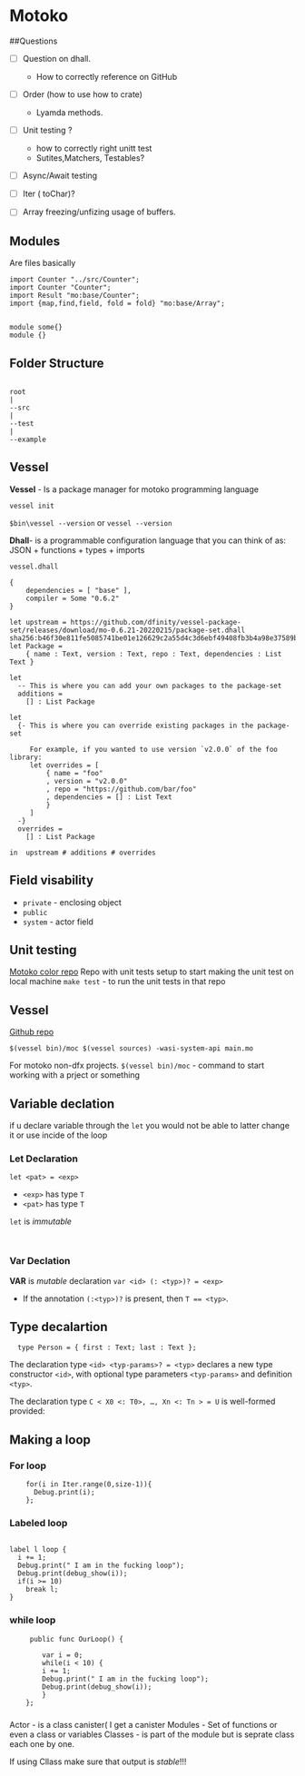 # Motoko

##Questions

- [ ]  Question on dhall. 
	- How to correctly  reference on GitHub

- [ ] Order (how to use how to crate) 
    - Lyamda methods.

- [ ]  Unit testing ?
    - how to correctly right unitt test
    - Sutites,Matchers, Testables? 
- [ ] Async/Await testing

- [ ] Iter ( toChar)?

- [ ] Array freezing/unfizing usage of buffers.
	
## Modules 

Are files basically

```motoko
import Counter "../src/Counter";
import Counter "Counter";
import Result "mo:base/Counter";
import {map,find,field, fold = fold} "mo:base/Array";


module some{}
module {}

```
## Folder Structure

```motoko

root
|
--src
|
--test
|
--example

```

## Vessel 

**Vessel** - Is a package manager for motoko programming language

`vessel init`

`$bin\vessel --version` or `vessel --version`

**Dhall**-  is a programmable configuration language that you can think of as: JSON + functions + types + imports

`vessel.dhall`

```dhall
{
	dependencies = [ "base" ], 
	compiler = Some "0.6.2" 
}

```
```dhall
let upstream = https://github.com/dfinity/vessel-package-set/releases/download/mo-0.6.21-20220215/package-set.dhall sha256:b46f30e811fe5085741be01e126629c2a55d4c3d6ebf49408fb3b4a98e37589b
let Package =
    { name : Text, version : Text, repo : Text, dependencies : List Text }

let
  -- This is where you can add your own packages to the package-set
  additions =
    [] : List Package

let
  {- This is where you can override existing packages in the package-set

     For example, if you wanted to use version `v2.0.0` of the foo library:
     let overrides = [
         { name = "foo"
         , version = "v2.0.0"
         , repo = "https://github.com/bar/foo"
         , dependencies = [] : List Text
         }
     ]
  -}
  overrides =
    [] : List Package

in  upstream # additions # overrides
```



## Field visability    	

- `private` - enclosing object 
- `public` 
- `system` - actor field


## Unit testing

 [Motoko color repo](https://github.com/ByronBecker/motoko-color) Repo with unit tests setup to start making the unit test on local machine
`make test` - to run the unit tests in that repo

## Vessel

[Github repo](https://github.com/dfinity/vessel)

`$(vessel bin)/moc $(vessel sources) -wasi-system-api main.mo`

For motoko non-dfx projects.
`$(vessel bin)/moc` - command to start working with a prject or something

## Variable declation 

if u declare variable through the `let` you would not be able to latter change it or use incide of the loop

### Let Declaration

`let <pat> = <exp>`
- `<exp>` has type `T`
- `<pat>` has type `T`

`let` is *immutable*

```motoko


```

### Var Declation

**VAR** is *mutable* declaration `var <id> (: <typ>)? = <exp>`

- If the annotation `(:<typ>)?` is present, then `T == <typ>`.
    	
## Type decalartion

`  type Person = { first : Text; last : Text };`

The declaration type `<id> <typ-params>? = <typ>` declares a new type constructor `<id>`, with optional type parameters `<typ-params>` and definition `<typ>`.

The declaration type `C < X0 <: T0>, …​, Xn <: Tn > = U` is well-formed provided:


## Making a loop 

### For loop 

```motoko
    for(i in Iter.range(0,size-1)){
      Debug.print(i);
    };
```

### Labeled loop

```Motoko

label l loop {
  i += 1;
  Debug.print(" I am in the fucking loop"); 
  Debug.print(debug_show(i));
  if(i >= 10)
    break l;
}
```

### while loop

```Motoko
     public func OurLoop() {

        var i = 0;
        while(i < 10) {
        i += 1;
        Debug.print(" I am in the fucking loop"); 
        Debug.print(debug_show(i));
        }
    };
```

### 

Actor - is a class canister( I get a canister 
Modules -  Set of functions or even a class or variables
Classes  - is part of the module but is seprate class each one by one.

If using Cllass make sure that output is  *stable*!!!


